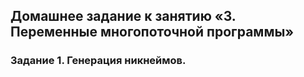 ## Домашнее задание к занятию «3. Переменные многопоточной программы»
### Задание 1. Генерация никнеймов.
